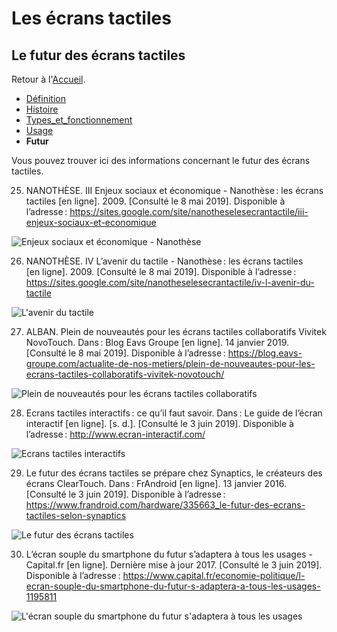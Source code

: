 # Les écrans tactiles
## Le futur des écrans tactiles

Retour à l'[Accueil](tactiles.md).

- [Définition](definition.md)
- [Histoire](histoire.md)
- [Types_et_fonctionnement](types.md)
- [Usage](usage.md)
- **Futur**

Vous pouvez trouver ici  des informations concernant le futur des écrans tactiles.

25. NANOTHÈSE. III Enjeux sociaux et économique - Nanothèse : les écrans tactiles [en ligne]. 2009. [Consulté le 8 mai 2019]. Disponible à l’adresse : https://sites.google.com/site/nanotheselesecrantactile/iii-enjeux-sociaux-et-economique

![Enjeux sociaux et économique - Nanothèse](https://user-images.githubusercontent.com/50197114/58818889-3f97ab00-862f-11e9-9fcb-98764153a807.png)

26. NANOTHÈSE. IV L’avenir du tactile - Nanothèse : les écrans tactiles [en ligne]. 2009. [Consulté le 8 mai 2019]. Disponible à l’adresse : https://sites.google.com/site/nanotheselesecrantactile/iv-l-avenir-du-tactile

![L'avenir du tactile](https://user-images.githubusercontent.com/50197114/58818888-3f97ab00-862f-11e9-85bc-e51c204836d0.png)

27. ALBAN. Plein de nouveautés pour les écrans tactiles collaboratifs Vivitek NovoTouch. Dans : Blog Eavs Groupe [en ligne]. 14 janvier 2019. [Consulté le 8 mai 2019]. Disponible à l’adresse : https://blog.eavs-groupe.com/actualite-de-nos-metiers/plein-de-nouveautes-pour-les-ecrans-tactiles-collaboratifs-vivitek-novotouch/

![Plein de nouveautés pour les écrans tactiles collaboratifs](https://user-images.githubusercontent.com/50197114/58818887-3f97ab00-862f-11e9-90fb-9768da7f0cee.png)

28. Ecrans tactiles interactifs : ce qu’il faut savoir. Dans : Le guide de l’écran interactif [en ligne]. [s. d.]. [Consulté le 3 juin 2019]. Disponible à l’adresse : http://www.ecran-interactif.com/

![Ecrans tactiles interactifs](https://user-images.githubusercontent.com/50197114/58818883-3eff1480-862f-11e9-9062-0a2ab164a7c0.png)

29. Le futur des écrans tactiles se prépare chez Synaptics, le créateurs des écrans ClearTouch. Dans : FrAndroid [en ligne]. 13 janvier 2016. [Consulté le 3 juin 2019]. Disponible à l’adresse : https://www.frandroid.com/hardware/335663_le-futur-des-ecrans-tactiles-selon-synaptics

![Le futur des écrans tactiles](https://user-images.githubusercontent.com/50197114/58818882-3eff1480-862f-11e9-935b-5e8db8eed34d.png)

30. L’écran souple du smartphone du futur s’adaptera à tous les usages - Capital.fr [en ligne]. Dernière mise à jour 2017. [Consulté le 3 juin 2019]. Disponible à l’adresse : https://www.capital.fr/economie-politique/l-ecran-souple-du-smartphone-du-futur-s-adaptera-a-tous-les-usages-1195811

![L'écran souple du smartphone du futur s'adaptera à tous les usages](https://user-images.githubusercontent.com/50197114/58818881-3eff1480-862f-11e9-8e7f-2ab3b36d8d5c.png)
